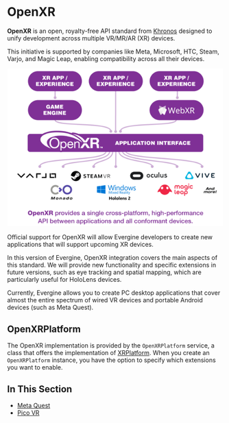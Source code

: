 # OpenXR

**OpenXR** is an open, royalty-free API standard from [Khronos](https://www.khronos.org/openxr/) designed to unify development across multiple VR/MR/AR (XR) devices.

This initiative is supported by companies like Meta, Microsoft, HTC, Steam, Varjo, and Magic Leap, enabling compatibility across all their devices.

![OpenXR](images/openxr_overall.png)

Official support for OpenXR will allow Evergine developers to create new applications that will support upcoming XR devices.

In this version of Evergine, OpenXR integration covers the main aspects of this standard. We will provide new functionality and specific extensions in future versions, such as eye tracking and spatial mapping, which are particularly useful for HoloLens devices.

Currently, Evergine allows you to create PC desktop applications that cover almost the entire spectrum of wired VR devices and portable Android devices (such as Meta Quest).

## OpenXRPlatform

The OpenXR implementation is provided by the `OpenXRPlatform` service, a class that offers the implementation of [XRPlatform](../xrplatform.md). When you create an `OpenXRPlatform` instance, you have the option to specify which extensions you want to enable.

## In This Section

- [Meta Quest](metaquest.md)
- [Pico VR](pico.md)
